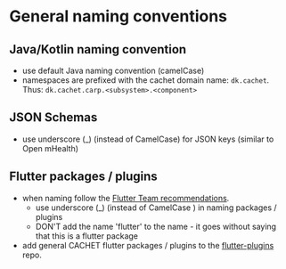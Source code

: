 # General naming conventions

## Java/Kotlin naming convention

* use default Java naming convention (camelCase)
* namespaces are prefixed with the cachet domain name: `dk.cachet`. Thus: `dk.cachet.carp.<subsystem>.<component>`

## JSON Schemas

* use underscore (_) (instead of CamelCase) for JSON keys (similar to Open mHealth)


## Flutter packages / plugins

* when naming follow the [Flutter Team recommendations](https://github.com/flutter/flutter/wiki/Style-guide-for-Flutter-repo).
    * use underscore (_) (instead of CamelCase ) in naming packages / plugins
    * DON'T add the name 'flutter' to the name - it goes without saying that this is a flutter package
* add general CACHET flutter packages / plugins to the [flutter-plugins](https://github.com/cph-cachet/flutter-plugins) repo.


